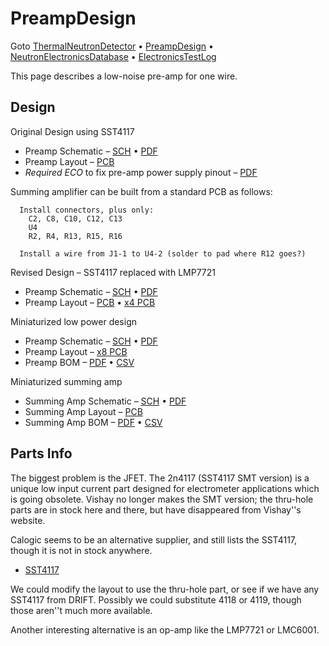 # PreampDesign
Goto [ThermalNeutronDetector](ThermalNeutronDetector.md) &bull; [PreampDesign](PreampDesign.md) &bull; [NeutronElectronicsDatabase](NeutronElectronicsDatabase.md) &bull; [ElectronicsTestLog](ElectronicsTestLog.md)

This page describes a low-noise pre-amp for one wire.

## Design

Original Design using SST4117
 * Preamp Schematic &ndash; [SCH](http://ohm.bu.edu/~swd/wire_chamber/preamps/preamp_1c.sch) &bull; [PDF](http://ohm.bu.edu/~swd/wire_chamber/preamps/preamp_1.pdf)
 * Preamp Layout &ndash; [PCB](http://ohm.bu.edu/~hazen/Ahlen_Neutron/Proto1/preamp_b.pcb)
 * <em>Required ECO</em> to fix pre-amp power supply pinout &ndash;  [PDF](http://ohm.bu.edu/~hazen/Ahlen_Neutron/Proto1/preamp_ECO.pdf)

Summing amplifier can be built from a standard PCB as follows:

```
  Install connectors, plus only:
    C2, C8, C10, C12, C13
    U4
    R2, R4, R13, R15, R16

```
```
  Install a wire from J1-1 to U4-2 (solder to pad where R12 goes?)

```
Revised Design &ndash; SST4117 replaced with LMP7721

 * Preamp Schematic &ndash; [SCH](http://ohm.bu.edu/~swd/wire_chamber/preamps/preamp_3.sch) &bull; [PDF](http://ohm.bu.edu/~swd/wire_chamber/preamps/preamp_3.pdf)
 * Preamp Layout &ndash; [PCB](http://ohm.bu.edu/~swd/wire_chamber/preamps/preamp_3a.pcb) &bull; [x4 PCB](http://ohm.bu.edu/~swd/wire_chamber/preamps/preamp_3a_x4.pcb)

Miniaturized low power design

 * Preamp Schematic &ndash; [SCH](http://ohm.bu.edu/~swd/wire_chamber/preamps/preamp_4.sch) &bull; [PDF](http://ohm.bu.edu/~swd/wire_chamber/preamps/preamp_4.pdf)
 * Preamp Layout &ndash; [x8 PCB](http://ohm.bu.edu/~swd/wire_chamber/preamps/preamp_4_vsmall_x8.pcb)
 * Preamp BOM &ndash;  [PDF](http://ohm.bu.edu/~swd/wire_chamber/preamps/mini_preamp_BOM.pdf) &bull; [CSV](http://ohm.bu.edu/~swd/wire_chamber/preamps/mini_preamp_BOM.csv)

Miniaturized summing amp

 * Summing Amp Schematic &ndash; [SCH](http://ohm.bu.edu/~swd/wire_chamber/preamps/summing_amp.sch) &bull; [PDF](http://ohm.bu.edu/~swd/wire_chamber/preamps/summing_amp.pdf)
 * Summing Amp Layout &ndash; [PCB](http://ohm.bu.edu/~swd/wire_chamber/preamps/sum_amp_vsmall.pcb)
 * Summing Amp BOM &ndash;  [PDF](http://ohm.bu.edu/~swd/wire_chamber/preamps/mini_summing_BOM.pdf) &bull; [CSV](http://ohm.bu.edu/~swd/wire_chamber/preamps/mini_summing_BOM.csv)

## Parts Info

The biggest problem is the JFET.  The 2n4117 (SST4117 SMT version) is a unique low input current part
designed for electrometer applications which is going obsolete.  Vishay no longer makes the SMT version;
the thru-hole parts are in stock here and there, but have disappeared from Vishay''s website.

Calogic seems to be an alternative supplier, and still lists the SST4117, though it is not in stock anywhere.

 * [SST4117](http://ohm.bu.edu/~hazen/DataSheets/Vishay/SST4117-Vishay-1.pdf)

We could modify the layout to use the thru-hole part, or see if we have any SST4117 from DRIFT.
Possibly we could substitute 4118 or 4119, though those aren''t much more available.

Another interesting alternative is an op-amp like the LMP7721 or LMC6001.

